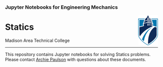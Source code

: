 ### Jupyter Notebooks for Engineering Mechanics

<a href="https://madisoncollege.edu/">
<img src="images/MC.svg" align='right' style="height:100px" >
</a>

# Statics

Madison Area Technical College

<hr>

This repository contains Jupyter notebooks for solving Statics problems.
Please contact 
[Archie Paulson](http://madisoncollegephysics.net/paulson_contact.html) 
with questions about these documents.


